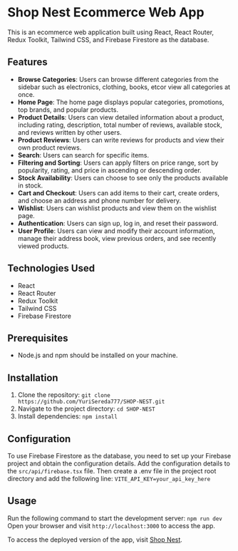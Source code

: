 # Shop Nest Ecommerce Web App

This is an ecommerce web application built using React, React Router, Redux Toolkit, Tailwind CSS, and Firebase Firestore as the database.

## Features

- **Browse Categories**: Users can browse different categories from the sidebar such as electronics, clothing, books, etcor view all categories at once.
- **Home Page**: The home page displays popular categories, promotions, top brands, and popular products.
- **Product Details**: Users can view detailed information about a product, including rating, description, total number of reviews, available stock, and reviews written by other users.
- **Product Reviews**: Users can write reviews for products and view their own product reviews.
- **Search**: Users can search for specific items.
- **Filtering and Sorting**: Users can apply filters on price range, sort by popularity, rating, and price in ascending or descending order.
- **Stock Availability**: Users can choose to see only the products available in stock.
- **Cart and Checkout**: Users can add items to their cart, create orders, and choose an address and phone number for delivery.
- **Wishlist**: Users can wishlist products and view them on the wishlist page.
- **Authentication**: Users can sign up, log in, and reset their password.
- **User Profile**: Users can view and modify their account information, manage their address book, view previous orders, and see recently viewed products.

## Technologies Used

- React
- React Router
- Redux Toolkit
- Tailwind CSS
- Firebase Firestore

## Prerequisites

- Node.js and npm should be installed on your machine.

## Installation

1. Clone the repository: `git clone https://github.com/YuriSereda777/SHOP-NEST.git`
2. Navigate to the project directory: `cd SHOP-NEST`
3. Install dependencies: `npm install`

## Configuration

To use Firebase Firestore as the database, you need to set up your Firebase project and obtain the configuration details. Add the configuration details to the `src/api/firebase.tsx` file. Then create a .env  file in the project root directory and add the following line:
`VITE_API_KEY=your_api_key_here`

## Usage

Run the following command to start the development server:
`npm run dev`
Open your browser and visit `http://localhost:3000` to access the app.

To access the deployed version of the app, visit [Shop Nest](https://shop-nest-app.netlify.app).

